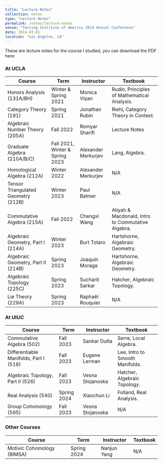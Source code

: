 ```yaml
---
title: "Lecture Notes"
collection: notes
type: "Lecture Notes"
permalink: /notes/lecture-notes
venue: "Testing Institute of America 2014 Annual Conference"
date: 2014-03-01
location: "Los Angeles, CA"
---
```


These are lecture notes for the course I studied, you can download the PDF here:

### At UCLA

| Course                      | Term              | Instructor       | Textbook                                      |
|-----------------------------|-------------------|------------------|-----------------------------------------------|
| Honors Analysis (131A/BH)   | Winter & Spring 2021 | Monica Vișan    | Rudin, Principles of Mathematical Analysis.   |
| Category Theory (191)       | Spring 2021       | Jonathan Rubin   | Riehl, Category Theory in Context.            |
| Algebraic Number Theory (205A)| Fall 2022        | Romyar Sharifi   | Lecture Notes                                 |
| Graduate Algebra (210A/B/C) | Fall 2021, Winter & Spring 2023 | Alexander Merkurjev | Lang, Algebra.      |
| Homological Algebra (212A)  | Winter 2022       | Alexander Merkurjev | N/A                                          |
| Tensor Triangulated Geometry (212B) | Winter 2023 | Paul Balmer     | N/A                                           |
| Commutative Algebra (215A)  | Fall 2022         | Chengxi Wang     | Atiyah & Macdonald, Intro to Commutative Algebra. |
| Algebraic Geometry, Part I (214A) | Winter 2023 | Burt Totaro      | Hartshorne, Algebraic Geometry.               |
| Algebraic Geometry, Part II (214B) | Spring 2023 | Joaquín Moraga  | Hartshorne, Algebraic Geometry.               |
| Algebraic Topology (225C)   | Spring 2023       | Sucharit Sarkar  | Hatcher, Algebraic Topology.                  |
| Lie Theory (229A)           | Spring 2023       | Raphaël Rouquier | N/A                                           |

### At UIUC

| Course                    | Term          | Instructor         | Textbook                             |
|---------------------------|---------------|--------------------|--------------------------------------|
| Commutative Algebra (502) | Fall 2023     | Sankar Dutta       | Serre, Local Algebra.                |
| Differentiable Manifolds, Part I (518) | Fall 2023 | Eugene Lerman  | Lee, Intro to Smooth Manifolds.      |
| Algebraic Topology, Part II (526) | Fall 2023 | Vesna Stojanoska | Hatcher, Algebraic Topology.         |
| Real Analysis (540)       | Spring 2024   | Xiaochun Li        | Folland, Real Analysis.              |
| Group Cohomology (595)    | Fall 2023     | Vesna Stojanoska   | N/A                                  |

### Other Courses

| Course                 | Term         | Instructor       | Textbook      |
|------------------------|--------------|------------------|---------------|
| Motivic Cohomology (BIMSA) | Spring 2024 | Nanjun Yang     | N/A           |